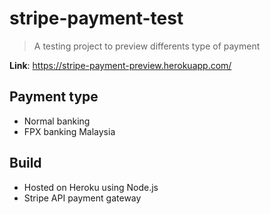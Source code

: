 ﻿# stripe-payment-test
> A testing project to preview differents type of payment

**Link**: https://stripe-payment-preview.herokuapp.com/

## Payment type
- Normal banking
- FPX banking Malaysia

## Build
- Hosted on Heroku using Node.js
- Stripe API payment gateway

